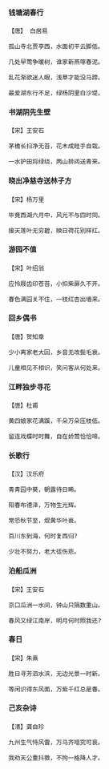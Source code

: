 <!-- 
title: 疫情期间
from: 诗歌教学
create: 2019-04-28
tags: 诗歌,唐诗
-->

#### 钱塘湖春行

```
【唐】 白居易

孤山寺北贾亭西，水面初平云脚低。

几处早莺争暖树，谁家新燕啄春泥。

乱花渐欲迷人眼，浅草才能没马蹄。

最爱湖东行不足，绿杨阴里白沙堤。
```

#### 书湖阴先生壁

```
【宋】王安石

茅檐长扫净无苔，花木成畦手自栽。

一水护田将绿绕，两山排闼送青来。
```

#### 晓出净慈寺送林子方

```
【宋】杨万里

毕竟西湖六月中，风光不与四时同。

接天莲叶无穷碧，映日荷花别样红。
```

#### 游园不值

```
【宋】叶绍翁

应怜屐齿印苍苔，小扣柴扉久不开。

春色满园关不住，一枝红杏出墙来。
```


#### 回乡偶书

```
【唐】贺知章

少小离家老大回，乡音无改鬓毛衰。

儿童相见不相识，笑问客从何处来。
```

#### 江畔独步寻花

```
【唐】杜甫

黄四娘家花满蹊，千朵万朵压枝低。

留连戏蝶时时舞，自在娇莺恰恰啼。
```

#### 长歌行

```
【汉】汉乐府

青青园中葵，朝露待日晞。

阳春布德泽，万物生光辉。

常恐秋节至，焜黄华叶衰。

百川东到海，何时复西归?

少壮不努力，老大徒伤悲。
```

#### 泊船瓜洲

```
【宋】王安石

京口瓜洲一水间，钟山只隔数重山。

春风又绿江南岸，明月何时照我还?
```

#### 春日

```
【宋】朱熹

胜日寻芳泗水滨，无边光景一时新。

等闲识得东风面，万紫千红总是春。
```

#### 己亥杂诗

```
【清】龚自珍

九州生气恃风雷，万马齐喑究可哀。

我劝天公重抖擞，不拘一格降人才。
```

